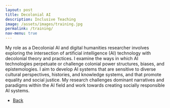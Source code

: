 ```yaml
---
layout: post
title: Decolonial AI
description: Inclusive Teaching 
image: /assets/images/training.jpg
permalink: /training/
nav-menu: true
---
```


<p>
My role as a Decolonial AI and digital humanities researcher involves exploring the intersection of artificial intelligence (AI) technology with decolonial theory and practices. I examine the ways in which AI technologies perpetuate or challenge colonial power structures, biases, and epistemologies. I aim to develop AI systems that are sensitive to diverse cultural perspectives, histories, and knowledge systems, and that promote equality and social justice. My research challenges dominant narratives and paradigms within the AI field and work towards creating socially responsible AI systems. </p>





<ul class="actions">
<li><a href="/" class="button next scrolly">Back</a></li>
</ul>

